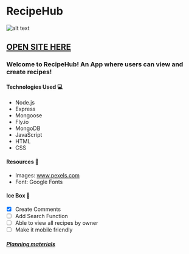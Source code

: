 # RecipeHub
![alt text](https://pbs.twimg.com/media/Fm0JVqPaYAArYRM?format=jpg&name=small)
## [OPEN SITE HERE](https://recipehub.fly.dev/)

### Welcome to RecipeHub! An App where users can view and create recipes! 


#### Technologies Used 💻
- Node.js
- Express
- Mongoose
- Fly.io
- MongoDB
- JavaScript
- HTML 
- CSS

#### Resources 💾
- Images: www.pexels.com
- Font: Google Fonts


#### Ice Box 🧊
- [x] Create Comments
- [ ] Add Search Function
- [ ] Able to view all  recipes by owner
- [ ] Make it mobile friendly

##### [Planning materials](https://trello.com/b/1Ebffa0I/recipe-collecter)
